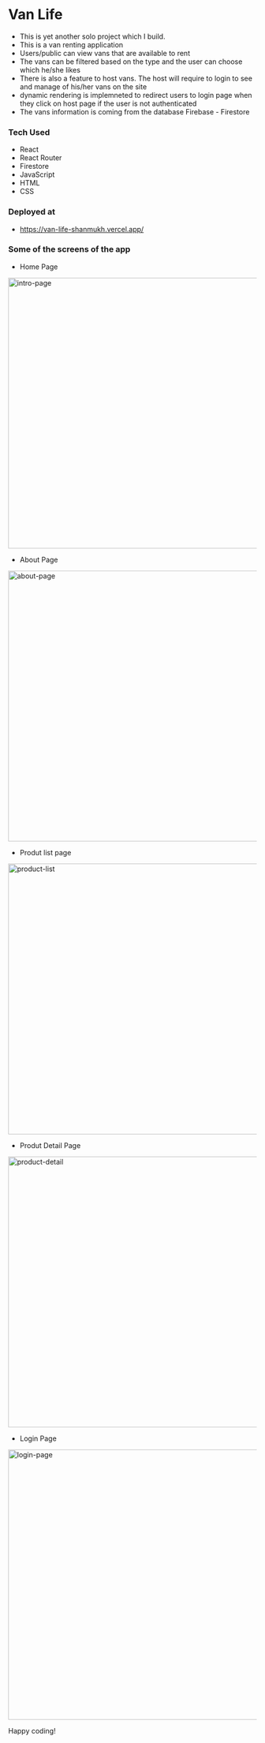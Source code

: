 # Van Life

- This is yet another solo project which I build.
- This is a van renting application
- Users/public can view vans that are available to rent
- The vans can be filtered based on the type and the user can choose which he/she likes
- There is also a feature to host vans. The host will require to login to see and manage of his/her vans on the site
- dynamic rendering is implemneted to redirect users to login page when they click on host page if the user is not authenticated
- The vans information is coming from the database Firebase - Firestore


### Tech Used

- React
- React Router
- Firestore
- JavaScript
- HTML
- CSS


### Deployed at

- https://van-life-shanmukh.vercel.app/

### Some of the screens of the app

- Home Page

<img width="549" alt="intro-page" src="https://github.com/Shanmukh459/Van-life/assets/52078988/7802fd3e-f099-4b0d-802e-c1137e978555">


- About Page

<img width="549" alt="about-page" src="https://github.com/Shanmukh459/Van-life/assets/52078988/8dbfe607-1860-4302-9ab5-27cc1c63b94b">


- Produt list page

<img width="549" alt="product-list" src="https://github.com/Shanmukh459/Van-life/assets/52078988/5a04ad98-4141-4cf2-a9c9-e4a250b48602">


- Produt Detail Page

<img width="549" alt="product-detail" src="https://github.com/Shanmukh459/Van-life/assets/52078988/9b6399dc-4875-4a7c-800e-93b6ec747f22">


- Login Page

<img width="548" alt="login-page" src="https://github.com/Shanmukh459/Van-life/assets/52078988/dbf104cf-9153-4c2a-bf81-84a7801a8a8a">


Happy coding!
